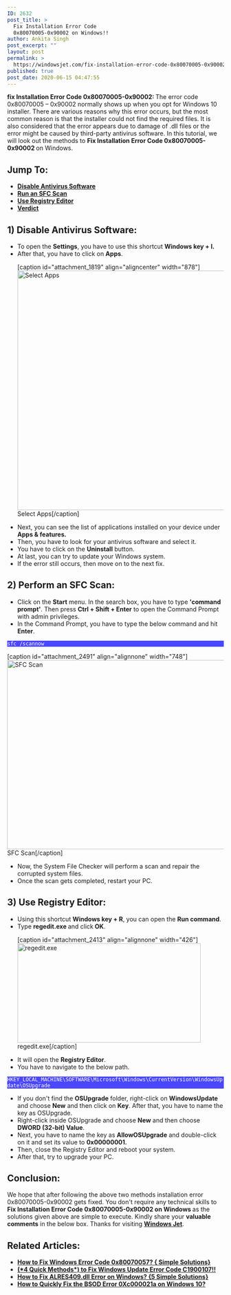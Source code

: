 ```yaml
---
ID: 2632
post_title: >
  Fix Installation Error Code
  0x80070005-0x90002 on Windows!!
author: Ankita Singh
post_excerpt: ""
layout: post
permalink: >
  https://windowsjet.com/fix-installation-error-code-0x80070005-0x90002-on-windows-2632/
published: true
post_date: 2020-06-15 04:47:55
---
```

<strong><span class="dropcap dropcap1">f</span></strong><strong>ix Installation Error Code 0x80070005-0x90002: </strong>The error code 0x80070005 – 0x90002 normally shows up when you opt for Windows 10 installer. There are various reasons why this error occurs, but the most common reason is that the installer could not find the required files. It is also considered that the error appears due to damage of .dll files or the error might be caused by third-party antivirus software. In this tutorial, we will look out the methods to <strong>Fix Installation Error Code 0x80070005-0x90002 </strong>on Windows.
<h2>Jump To:</h2>
<ul>
 	<li><strong><a href="#1">Disable Antivirus Software</a></strong></li>
 	<li><strong><a href="#2">Run an SFC Scan</a></strong></li>
 	<li><strong><a href="#3">Use Registry Editor</a></strong></li>
 	<li><strong><a href="#4">Verdict</a></strong></li>
</ul>
<h2 id="1">1) Disable Antivirus Software:</h2>
<ul>
 	<li>To open the <strong>Settings</strong>, you have to use this shortcut <strong>Windows key + I.</strong></li>
 	<li>After that, you have to click on <strong>Apps</strong>.

[caption id="attachment_1819" align="aligncenter" width="878"]<img class="size-full wp-image-1819" src="https://windowsjet.com/wp-content/uploads/2020/05/om1.png" alt="Select Apps" width="878" height="557" /> Select Apps[/caption]</li>
 	<li>Next, you can see the list of applications installed on your device under <strong>Apps &amp; features. </strong></li>
 	<li>Then, you have to look for your antivirus software and select it.</li>
 	<li>You have to click on the <strong>Uninstall</strong> button.</li>
 	<li>At last, you can try to update your Windows system.</li>
 	<li>If the error still occurs, then move on to the next fix.</li>
</ul>
<h2 id="2">2) Perform an SFC Scan:</h2>
<ul>
 	<li>Click on the <strong>Start</strong> menu. In the search box, you have to type <strong>'command prompt'</strong>. Then press <b>Ctrl + Shift + </b><strong>Enter</strong> to open the Command Prompt with admin privileges.</li>
 	<li>In the Command Prompt, you have to type the below command and hit <strong>Enter</strong>.</li>
</ul>
<p style="background: #4a47ff;"><code style="background: #4a47ff; color: white;">sfc /scannow</code></p>


[caption id="attachment_2491" align="alignnone" width="748"]<img class="size-full wp-image-2491" src="https://windowsjet.com/wp-content/uploads/2020/06/ue5.png" alt="SFC Scan" width="748" height="440" /> SFC Scan[/caption]
<ul>
 	<li>Now, the System File Checker will perform a scan and repair the corrupted system files.</li>
 	<li>Once the scan gets completed, restart your PC.</li>
</ul>
<h2 id="3">3) Use Registry Editor:</h2>
<ul>
 	<li>Using this shortcut <strong>Windows key + R</strong>, you can open the <strong>Run command</strong>.</li>
 	<li>Type <strong>regedit.exe </strong>and click<strong> OK</strong>.

[caption id="attachment_2413" align="alignnone" width="426"]<img class="size-full wp-image-2413" src="https://windowsjet.com/wp-content/uploads/2020/06/ec1.png" alt="regedit.exe" width="426" height="231" /> regedit.exe[/caption]</li>
 	<li>It will open the <strong>Registry Editor</strong>.</li>
 	<li>You have to navigate to the below path.</li>
</ul>
<p style="background: #4a47ff;"><code style="background: #4a47ff; color: white;">HKEY_LOCAL_MACHINE\SOFTWARE\Microsoft\Windows\CurrentVersion\WindowsUpdate\OSUpgrade</code></p>

<ul>
 	<li>If you don't find the <strong>OSUpgrade</strong> folder, right-click on <strong>WindowsUpdate</strong> and choose <strong>New</strong> and then click on <strong>Key</strong>. After that, you have to name the key as OSUpgrade.</li>
 	<li>Right-click inside OSUpgrade and choose <strong>New</strong> and then choose <strong>DWORD (32-bit) Value</strong>.</li>
 	<li>Next, you have to name the key as <strong>AllowOSUpgrade</strong> and double-click on it and set its value to <strong>0x00000001. </strong></li>
 	<li>Then, close the Registry Editor and reboot your system.</li>
 	<li>After that, try to upgrade your PC.</li>
</ul>
<h2 id="4">Conclusion:</h2>
We hope that after following the above two methods installation error 0x80070005-0x90002 gets fixed. You don't require any technical skills to <strong>Fix Installation Error Code 0x80070005-0x90002 on Windows</strong><strong> </strong>as the solutions given above are simple to execute. Kindly share your <strong>valuable comments</strong> in the below box. Thanks for visiting <a href="https://windowsjet.com/"><strong>Windows Jet</strong></a>.
<h2>Related Articles:</h2>
<ul>
 	<li><strong><a class="LinkSuggestion__Link-sc-1mdih4x-2 jZPuuT" href="https://windowsjet.com/how-to-fix-windows-error-code-0x80070057-simple-solutions-2396/" target="_blank" rel="noopener noreferrer">How to Fix Windows Error Code 0x80070057? { Simple Solutions}</a></strong></li>
 	<li><strong><a class="LinkSuggestion__Link-sc-1mdih4x-2 jZPuuT" href="https://windowsjet.com/4-quick-methods-to-fix-windows-update-error-code-c1900107-2600/" target="_blank" rel="noopener noreferrer">(*4 Quick Methods*) to Fix Windows Update Error Code C1900107!!</a></strong></li>
 	<li><strong><a class="LinkSuggestion__Link-sc-1mdih4x-2 jZPuuT" href="https://windowsjet.com/how-to-fix-alres409-dll-error-on-windows-5-simple-solutions-2613/" target="_blank" rel="noopener noreferrer">How to Fix ALRES409.dll Error on Windows? {5 Simple Solutions}</a></strong></li>
 	<li><strong><a class="LinkSuggestion__Link-sc-1mdih4x-2 jZPuuT" href="https://windowsjet.com/how-to-quickly-fix-the-bsod-error-0xc000021a-on-windows-10-2454/" target="_blank" rel="noopener noreferrer">How to Quickly Fix the BSOD Error 0Xc000021a on Windows 10?</a></strong></li>
</ul>